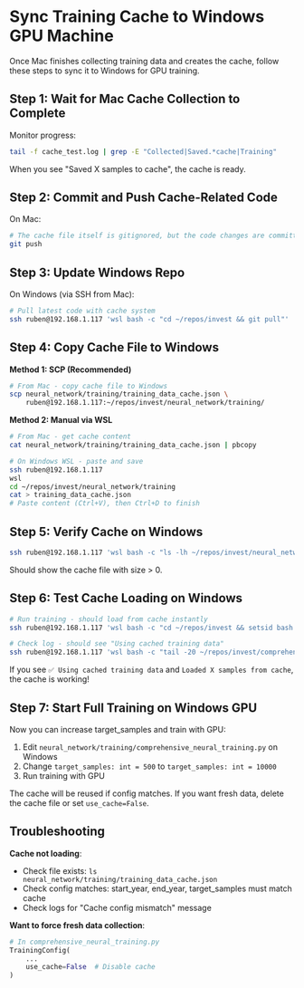 # Sync Training Cache to Windows GPU Machine

Once Mac finishes collecting training data and creates the cache, follow these steps to sync it to Windows for GPU training.

## Step 1: Wait for Mac Cache Collection to Complete

Monitor progress:
```bash
tail -f cache_test.log | grep -E "Collected|Saved.*cache|Training"
```

When you see "Saved X samples to cache", the cache is ready.

## Step 2: Commit and Push Cache-Related Code

On Mac:
```bash
# The cache file itself is gitignored, but the code changes are committed
git push
```

## Step 3: Update Windows Repo

On Windows (via SSH from Mac):
```bash
# Pull latest code with cache system
ssh ruben@192.168.1.117 'wsl bash -c "cd ~/repos/invest && git pull"'
```

## Step 4: Copy Cache File to Windows

**Method 1: SCP (Recommended)**
```bash
# From Mac - copy cache file to Windows
scp neural_network/training/training_data_cache.json \
    ruben@192.168.1.117:~/repos/invest/neural_network/training/
```

**Method 2: Manual via WSL**
```bash
# From Mac - get cache content
cat neural_network/training/training_data_cache.json | pbcopy

# On Windows WSL - paste and save
ssh ruben@192.168.1.117
wsl
cd ~/repos/invest/neural_network/training
cat > training_data_cache.json
# Paste content (Ctrl+V), then Ctrl+D to finish
```

## Step 5: Verify Cache on Windows

```bash
ssh ruben@192.168.1.117 'wsl bash -c "ls -lh ~/repos/invest/neural_network/training/training_data_cache.json"'
```

Should show the cache file with size > 0.

## Step 6: Test Cache Loading on Windows

```bash
# Run training - should load from cache instantly
ssh ruben@192.168.1.117 'wsl bash -c "cd ~/repos/invest && setsid bash ./neural_network/training/start_gpu_training.sh > training.log 2>&1 < /dev/null &"'

# Check log - should see "Using cached training data"
ssh ruben@192.168.1.117 'wsl bash -c "tail -20 ~/repos/invest/comprehensive_training.log"'
```

If you see `✅ Using cached training data` and `Loaded X samples from cache`, the cache is working!

## Step 7: Start Full Training on Windows GPU

Now you can increase target_samples and train with GPU:

1. Edit `neural_network/training/comprehensive_neural_training.py` on Windows
2. Change `target_samples: int = 500` to `target_samples: int = 10000`
3. Run training with GPU

The cache will be reused if config matches. If you want fresh data, delete the cache file or set `use_cache=False`.

## Troubleshooting

**Cache not loading**:
- Check file exists: `ls neural_network/training/training_data_cache.json`
- Check config matches: start_year, end_year, target_samples must match cache
- Check logs for "Cache config mismatch" message

**Want to force fresh data collection**:
```python
# In comprehensive_neural_training.py
TrainingConfig(
    ...
    use_cache=False  # Disable cache
)
```

